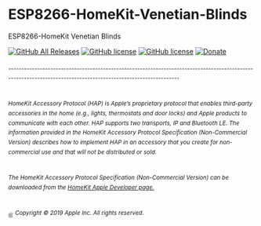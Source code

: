 # ESP8266-HomeKit-Venetian-Blinds
ESP8266-HomeKit Venetian Blinds

[![GitHub All Releases](https://img.shields.io/github/downloads/achimpieters/ESP8266-HomeKit-Venetian-Blinds/total?color=green)](https://github.com/achimpieters/ESP8266-HomeKit-Venetian-Blinds/releases) 
[![GitHub license](https://img.shields.io/badge/License-MIT-yellow.svg)](https://raw.githubusercontent.com/hyperion-project/hyperion.ng/master/LICENSE)
[![GitHub license](https://img.shields.io/github/v/release/achimpieters/ESP8266-HomeKit-Venetian-Blinds)](https://img.shields.io/github/v/release/achimpieters/ESP8266-HomeKit-Venetian-Blinds)
[![Donate](https://img.shields.io/badge/donate-PayPal-blue.svg)](https://paypal.me/AJFPieters)

###### <sup>--------------------------------------------------------------------------------------------------------------------------------------------------------------</sup>


###### <sup>HomeKit Accessory Protocol (HAP) is Apple’s proprietary protocol that enables third-party accessories in the home (e.g., lights, thermostats and door locks) and Apple products to communicate with each other. HAP supports two transports, IP and Bluetooth LE. The information provided in the HomeKit Accessory Protocol Specification (Non-Commercial Version) describes how to implement HAP in an accessory that you create for non-commercial use and that will not be distributed or sold.</sup>

###### <sup>The HomeKit Accessory Protocol Specification (Non-Commercial Version) can be downloaded from the [HomeKit Apple Developer page.](https://developer.apple.com/homekit/)</sup>

###### <img src="https://raw.githubusercontent.com/AchimPieters/ESP8266-HomeKit-Fountain-light/master/Images/apple_logo.png" width="10"/>                 <sup>Copyright © 2019 Apple Inc. All rights reserved.</sup>

